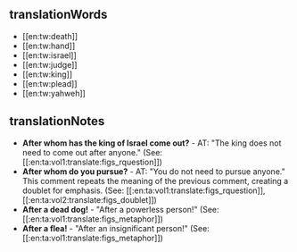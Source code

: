 ## translationWords

* [[en:tw:death]]
* [[en:tw:hand]]
* [[en:tw:israel]]
* [[en:tw:judge]]
* [[en:tw:king]]
* [[en:tw:plead]]
* [[en:tw:yahweh]]

## translationNotes

* **After whom has the king of Israel come out?** - AT: "The king does not need to come out after anyone."   (See: [[:en:ta:vol1:translate:figs_rquestion]])
* **After whom do you pursue?** - AT: "You do not need to pursue anyone." This comment repeats the meaning of the previous comment, creating a doublet for emphasis.  (See: [[:en:ta:vol1:translate:figs_rquestion]], [[:en:ta:vol2:translate:figs_doublet]])
* **After a dead dog!** - "After a powerless person!"   (See: [[:en:ta:vol1:translate:figs_metaphor]])
* **After a flea!** - "After an insignificant person!"  (See: [[:en:ta:vol1:translate:figs_metaphor]])
